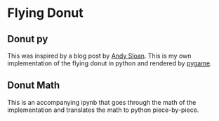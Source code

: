 # Flying Donut
## Donut py
This was inspired by a blog post by <a href="https://www.a1k0n.net">Andy Sloan</a>. This is my own implementation of the flying donut in python and rendered by <a href="">pygame</a>. 
## Donut Math
This is an accompanying ipynb that goes through the math of the implementation and translates the math to python piece-by-piece. 
